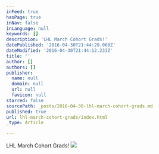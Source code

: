 ```yaml
---
inFeed: true
hasPage: true
inNav: false
inLanguage: null
keywords: []
description: 'LHL March Cohort Grads!'
datePublished: '2016-04-30T21:44:20.068Z'
dateModified: '2016-04-30T21:44:12.233Z'
title: ''
author: []
authors: []
publisher:
  name: null
  domain: null
  url: null
  favicon: null
starred: false
sourcePath: _posts/2016-04-30-lhl-march-cohort-grads.md
published: true
url: lhl-march-cohort-grads/index.html
_type: Article

---
```

LHL March Cohort Grads!
![](https://the-grid-user-content.s3-us-west-2.amazonaws.com/be715a4e-ef1b-4968-a201-fea7be88bf4e.jpg)